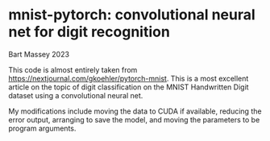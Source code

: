 # mnist-pytorch: convolutional neural net for digit recognition
Bart Massey 2023

This code is almost entirely taken from
<https://nextjournal.com/gkoehler/pytorch-mnist>. This is a
most excellent article on the topic of digit classification
on the MNIST Handwritten Digit dataset using a convolutional
neural net.

My modifications include moving the data to CUDA if
available, reducing the error output, arranging to save the
model, and moving the parameters to be program arguments.
